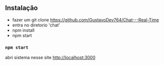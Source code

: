 ## Instalação
- fazer um git clone https://github.com/GustavoDev764/Chat---Real-Time
- entra no diretorio 'chat'
- npm install
- npm start

### `npm start`

abri sistema nesse site [http://localhost:3000](http://localhost:3000)



